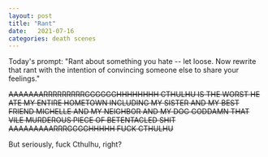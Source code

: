 ```yaml
---
layout: post
title: "Rant"
date:   2021-07-16
categories: death scenes
---
```

Today's prompt: "Rant about something you hate -- let loose. Now rewrite that rant with the intention of convincing someone else to share your feelings."

~~AAAAAAARRRRRRRRRGGGGGGHHHHHHHH CTHULHU IS THE WORST HE ATE MY ENTIRE HOMETOWN INCLUDING MY SISTER AND MY BEST FRIEND MICHELLE AND MY NEIGHBOR <insert your name here> AND MY DOG GODDAMN THAT VILE MURDEROUS PIECE OF BETENTACLED SHIT AAAAAAAAARRRGGGGHHHHH FUCK CTHULHU~~

But seriously, fuck Cthulhu, right?
